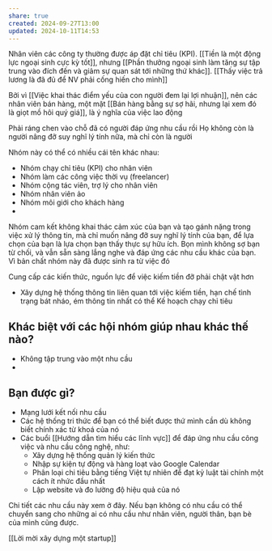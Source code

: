 ```yaml
---
share: true
created: 2024-09-27T13:00
updated: 2024-10-11T14:53
---
```

Nhân viên các công ty thường được áp đặt chỉ tiêu (KPI). [[Tiền là một động lực ngoại sinh cực kỳ tốt]], nhưng [[Phần thưởng ngoại sinh làm tăng sự tập trung vào đích đến và giảm sự quan sát tới những thứ khác]].
[[Thấy việc trả lương là đã đủ để NV phải cống hiến cho mình]]

Bởi vì [[Việc khai thác điểm yếu của con người đem lại lợi nhuận]], nên các nhân viên bán hàng, một mặt
[[Bán hàng bằng sự sợ hãi, nhưng lại xem đó là giọt mồ hôi quý giá]], là ý nghĩa của việc lao động

Phải ráng chen vào chỗ đã có người đáp ứng nhu cầu rồi
Họ không còn là người nâng đỡ suy nghĩ lý tính nữa, mà chỉ còn là người 

Nhóm này có thể có nhiều cái tên khác nhau:
- Nhóm chạy chỉ tiêu (KPI) cho nhân viên
- Nhóm làm các công việc thời vụ (freelancer)
- Nhóm cộng tác viên, trợ lý cho nhân viên
- Nhóm nhân viên ảo
- Nhóm môi giới cho khách hàng
- 
Nhóm cam kết không khai thác cảm xúc của bạn và tạo gánh nặng trong việc xử lý thông tin, mà chỉ muốn nâng đỡ suy nghĩ lý tính của bạn, để lựa chọn của bạn là lựa chọn bạn thấy thực sự hữu ích. Bọn mình không sợ bạn từ chối, và vẫn sẵn sàng lắng nghe và đáp ứng các nhu cầu khác của bạn. Vì bản chất nhóm này đã được sinh ra từ việc đó

Cung cấp các kiến thức, nguồn lực để việc kiếm tiền đỡ phải chật vật hơn
- Xây dựng hệ thống thông tin liên quan tới việc kiếm tiền, hạn chế tình trạng bát nháo, ém thông tin nhất có thể
Kế hoạch chạy chỉ tiêu

## Khác biệt với các hội nhóm giúp nhau khác thế nào?
- Không tập trung vào một nhu cầu
- 
## Bạn được gì?
- Mạng lưới kết nối nhu cầu
- Các hệ thống tri thức để bạn có thể biết được thứ mình cần dù không biết chính xác từ khoá của nó
- Các buổi [[Hướng dẫn tìm hiểu các lĩnh vực]] để đáp ứng nhu cầu công việc và nhu cầu công nghệ, như:
    - Xây dựng hệ thống quản lý kiến thức 
    - Nhập sự kiện tự động và hàng loạt vào Google Calendar
    - Phân loại chi tiêu bằng tiếng Việt tự nhiên để đạt kỷ luật tài chính một cách ít nhức đầu nhất
    - Lập website và đo lường độ hiệu quả của nó

Chi tiết các nhu cầu này xem ở đây. Nếu bạn không có nhu cầu có thể chuyển sang cho những ai có nhu cầu như nhân viên, người thân, bạn bè của mình cũng được.

[[Lời mời xây dựng một startup]]
